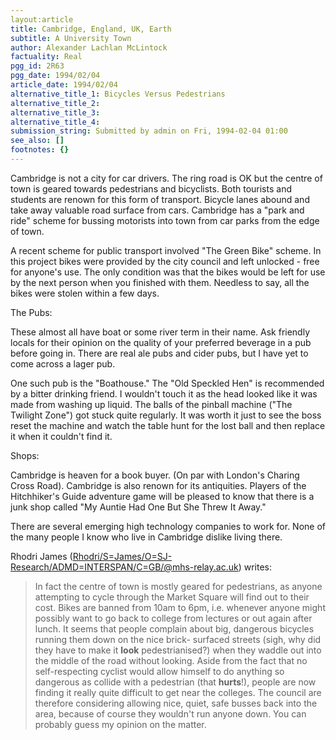 ```yaml
---
layout:article
title: Cambridge, England, UK, Earth
subtitle: A University Town
author: Alexander Lachlan McLintock
factuality: Real
pgg_id: 2R63
pgg_date: 1994/02/04
article_date: 1994/02/04
alternative_title_1: Bicycles Versus Pedestrians
alternative_title_2: 
alternative_title_3: 
alternative_title_4: 
submission_string: Submitted by admin on Fri, 1994-02-04 01:00
see_also: []
footnotes: {}
---
```

<div>
<p>Cambridge is not a city for car drivers. The ring road is OK but the centre of town is geared towards pedestrians and bicyclists. Both tourists and students are renown for this form of transport. Bicycle lanes abound and take away valuable road surface from cars. Cambridge has a "park and ride" scheme for bussing motorists into town from car parks from the edge of town.</p>
<p>A recent scheme for public transport involved "The Green Bike" scheme. In this project bikes were provided by the city council and left unlocked - free for anyone's use. The only condition was that the bikes would be left for use by the next person when you finished with them. Needless to say, all the bikes were stolen within a few days.</p>
<p>The Pubs:</p>
<p>These almost all have boat or some river term in their name. Ask friendly locals for their opinion on the quality of your preferred beverage in a pub before going in. There are real ale pubs and cider pubs, but I have yet to come across a lager pub.</p>
<p>One such pub is the "Boathouse." The "Old Speckled Hen" is recommended by a bitter drinking friend. I wouldn't touch it as the head looked like it was made from washing up liquid. The balls of the pinball machine ("The Twilight Zone") got stuck quite regularly. It was worth it just to see the boss reset the machine and watch the table hunt for the lost ball and then replace it when it couldn't find it.</p>
<p>Shops:</p>
<p>Cambridge is heaven for a book buyer. (On par with London's Charing Cross Road). Cambridge is also renown for its antiquities. Players of the Hitchhiker's Guide adventure game will be pleased to know that there is a junk shop called "My Auntie Had One But She Threw It Away."</p>
<p>There are several emerging high technology companies to work for. None of the many people I know who live in Cambridge dislike living there.</p>
<p>Rhodri James (<a href="https://web.archive.org/web/20130117015627/mailto:Rhodri/S=James/O=SJ-Research/ADMD=INTERSPAN/C=GB/@mhs-relay.ac.uk">Rhodri/S=James/O=SJ-Research/ADMD=INTERSPAN/C=GB/@mhs-relay.ac.uk</a>) writes:</p>
<blockquote>In fact the centre of town is mostly geared for pedestrians, as anyone attempting to cycle through the Market Square will find out to their cost. Bikes are banned from 10am to 6pm, i.e. whenever anyone might possibly want to go back to college from lectures or out again after lunch. It seems that people complain about big, dangerous bicycles running them down on the nice brick- surfaced streets (sigh, why did they have to make it <strong>look</strong> pedestrianised?) when they waddle out into the middle of the road without looking. Aside from the fact that no self-respecting cyclist would allow himself to do anything so dangerous as collide with a pedestrian (that <strong>hurts</strong>!), people are now finding it really quite difficult to get near the colleges. The council are therefore considering allowing nice, quiet, safe busses back into the area, because of course they wouldn't run anyone down. You can probably guess my opinion on the matter.</blockquote>
<!--Amazon_CLS_IM_END-->
</div>


